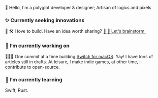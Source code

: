 <!--
**ahkohd/ahkohd** is a ✨ _special_ ✨ repository because its `README.md` (this file) appears on your GitHub profile.

Here are some ideas to get you started:

- 🔭 I’m currently working on ...
- 🌱 I’m currently learning ...
- 👯 I’m looking to collaborate on ...
- 🤔 I’m looking for help with ...
- 💬 Ask me about ...
- 📫 How to reach me: ...
- 😄 Pronouns: ...
- ⚡ Fun fact: ...
-->

👋 Hello, I'm a polyglot developer & designer; Artisan of logics and pixels.

### ✨ Currently seeking innovations
💜 🛠 I love to build. Have an idea worth sharing? [💬 🤔 Let's brainstorm.](https://twitter.com/messages/compose?recipient_id=2212463825&text=Hello%2C%20world!)

### 🔭 I’m currently working on
🚶🏽‍♂️ One commit at a time building [Switch for macOS](https://get-switch.app). Yay! I have tons of articles still in drafts.
At leisure, I make indie games, at other time, I contribute to open-source.

### 🌱 I’m currently learning
Swift, Rust.
